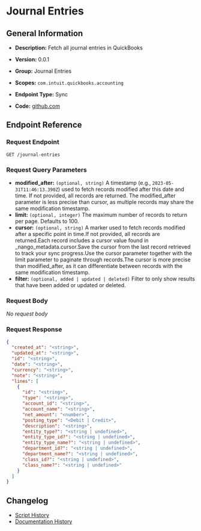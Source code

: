 <!-- BEGIN GENERATED CONTENT -->
# Journal Entries

## General Information

- **Description:** Fetch all journal entries in QuickBooks

- **Version:** 0.0.1
- **Group:** Journal Entries
- **Scopes:** `com.intuit.quickbooks.accounting`
- **Endpoint Type:** Sync
- **Code:** [github.com](https://github.com/NangoHQ/integration-templates/tree/main/integrations/quickbooks/syncs/journal-entries.ts)


## Endpoint Reference

### Request Endpoint

`GET /journal-entries`

### Request Query Parameters

- **modified_after:** `(optional, string)` A timestamp (e.g., `2023-05-31T11:46:13.390Z`) used to fetch records modified after this date and time. If not provided, all records are returned. The modified_after parameter is less precise than cursor, as multiple records may share the same modification timestamp.
- **limit:** `(optional, integer)` The maximum number of records to return per page. Defaults to 100.
- **cursor:** `(optional, string)` A marker used to fetch records modified after a specific point in time.If not provided, all records are returned.Each record includes a cursor value found in _nango_metadata.cursor.Save the cursor from the last record retrieved to track your sync progress.Use the cursor parameter together with the limit parameter to paginate through records.The cursor is more precise than modified_after, as it can differentiate between records with the same modification timestamp.
- **filter:** `(optional, added | updated | deleted)` Filter to only show results that have been added or updated or deleted.

### Request Body

_No request body_

### Request Response

```json
{
  "created_at": "<string>",
  "updated_at": "<string>",
  "id": "<string>",
  "date": "<string>",
  "currency": "<string>",
  "note": "<string>",
  "lines": [
    {
      "id": "<string>",
      "type": "<string>",
      "account_id": "<string>",
      "account_name": "<string>",
      "net_amount": "<number>",
      "posting_type": "<Debit | Credit>",
      "description": "<string>",
      "entity_type?": "<string | undefined>",
      "entity_type_id?": "<string | undefined>",
      "entity_type_name?": "<string | undefined>",
      "department_id?": "<string | undefined>",
      "department_name?": "<string | undefined>",
      "class_id?": "<string | undefined>",
      "class_name?": "<string | undefined>"
    }
  ]
}
```

## Changelog

- [Script History](https://github.com/NangoHQ/integration-templates/commits/main/integrations/quickbooks/syncs/journal-entries.ts)
- [Documentation History](https://github.com/NangoHQ/integration-templates/commits/main/integrations/quickbooks/syncs/journal-entries.md)

<!-- END  GENERATED CONTENT -->

